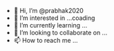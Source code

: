 - 👋 Hi, I’m @prabhak2020
- 👀 I’m interested in ...coading
- 🌱 I’m currently learning ...
- 💞️ I’m looking to collaborate on ...
- 📫 How to reach me ...

<!---
prabhak2020/prabhak2020 is a ✨ special ✨ repository because its `README.md` (this file) appears on your GitHub profile.
You can click the Preview link to take a look at your changes.
--->
